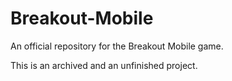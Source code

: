 # Breakout-Mobile
An official repository for the Breakout Mobile game.

This is an archived and an unfinished project.
